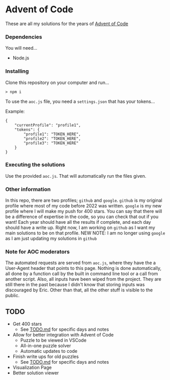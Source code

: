 # Advent of Code

These are all my solutions for the years of [Advent of Code](https://adventofcode.com)

### Dependencies

You will need...
* Node.js

### Installing

Clone this repository on your computer and run...
```
> npm i
```

To use the `aoc.js` file, you need a `settings.json` that has your tokens...

Example:
```
{
    "currentProfile": "profile1",
    "tokens": {
        "profile1": "TOKEN_HERE",
        "profile2": "TOKEN_HERE",
        "profile3": "TOKEN_HERE"
    }
}
```

### Executing the solutions
Use the provided `aoc.js`. That will automatically run the files given.

### Other information
In this repo, there are two profiles; `github` and `google`. `github` is my original profile where most of my code before 2022 was written. `google` is my new profile where I will make my push for 400 stars. You can say that there will be a difference of expertise in the code, so you can check that out if you want! Each year should have all the results if complete, and each day should have a write up. Right now, I am working on `github` as I want my main solutions to be on that profile.
NEW NOTE: I am no longer using `google` as I am just updating my solutions in `github`

### Note for AOC moderators
The automated requests are served from `aoc.js`, where they have the a User-Agent header that points to this page. Nothing is done automatically, all done by a function call by the built in command line tool or a call from another script. Also, all inputs have been wiped from the project. They are still there in the past because I didn't know that storing inputs was discouraged by Eric. Other than that, all the other stuff is visible to the public. 

## TODO
* Get 400 stars
  * See [TODO.md](https://github.com/CodingAP/advent-of-code/blob/main/TODO.md) for specific days and notes
* Allow for better integration with Advent of Code
  * Puzzle to be viewed in VSCode
  * All-in-one puzzle solver
  * Automatic updates to code
* Finish write ups for old puzzles
  * See [TODO.md](https://github.com/CodingAP/advent-of-code/blob/main/TODO.md) for specific days and notes
* Visualization Page
* Better solution viewer